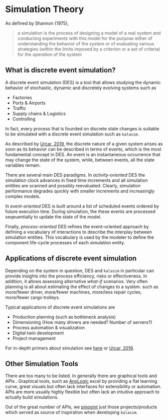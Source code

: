 # Simulation Theory

As defined by Shannon (1975),
> a simulation is the process of designing a model of a real system and conducting experiments with this model for the
purpose either of understanding the behavior of the system or of evaluating various strategies
(within the limits imposed by a criterion or a set of criteria) for the operation of the system


## What is discrete event simulation?

A discrete event simulation (DES) is a tool that allows studying the dynamic behavior of stochastic, dynamic and discretely evolving systems such as

* Factories
* Ports & Airports
* Traffic
* Supply chains & Logistics
* Controlling

In fact, every process that is founded on discrete state changes is suitable to be simulated with a discrete event simulation such as `kalasim`.

As described by [Urcar, 2019](https://www.jstatsoft.org/article/view/v090i02), the discrete nature of a given system arises as soon as its behavior can be described in terms of events, which is the most fundamental concept in DES. An event is an instantaneous occurrence that may change the state of the system, while, between events, all the state variables remain.

<!-- see Urcar, 2019 page 2-->
There are several main DES paradigms. In *activity-oriented*  DES the simulation clock advances in fixed time increments and all simulation entities are scanned and possibly reevaluated. Clearly, simulation performance degrades quickly with smaller increments and increasingly complex models.

In *event-oriented* DES is built around a list of scheduled events ordered by future execution time. During simulation, the these events are processed seqeuentially to update the state of the model.

Finally, *process-oriented* DES refines the event-oriented approach by defining a vocabulary of interactions to describe the interplay between simulation entities. This vocabulary is used by the modeler to define the component life-cycle processes of each simulation entity.

<!--todo meremaid figure here-->



## Applications of discrete event simulation

Depending on the system in question, DES and `kalasim` in particular can provide insights into the process efficiency, risks or effectiveness. In addition, it allows assessing alternative *what-if* scenarios. Very often planning is all about estimating the effect of changes to a system. such as more/fewer driver, more/fewer machines, more/less repair cycles, more/fewer cargo trolleys.

Typical applications of discrete event simulations are

* Production planning (such as bottleneck analysis)
* Dimensioning (How many drivers are needed? Number of servers?)
* Process automation & visualization
* Digital twin development
* Project management

For  in-depth primers about simulation see [here](https://simulation.tudelft.nl/dsol/manual/simulation-theory/introduction) or [Urcar, 2019](https://www.jstatsoft.org/article/view/v090i02).


## Other Simulation Tools

There are too many to be listed. In generally there are graphical tools and APIs
 . Graphical tools, such as [AnyLogic](https://www.anylogic.com/) excel by providing a flat learning curve, great visuals but often lack interfaces for extensibility or automation. APIs are more usually highly flexible but often lack an intuitive approach to actually build simulations.

Out of the great number of APIs, we [pinpoint](about.md#acknowledgements) just  those projects/products which served as source of inspiration when developing `kalasim`.

